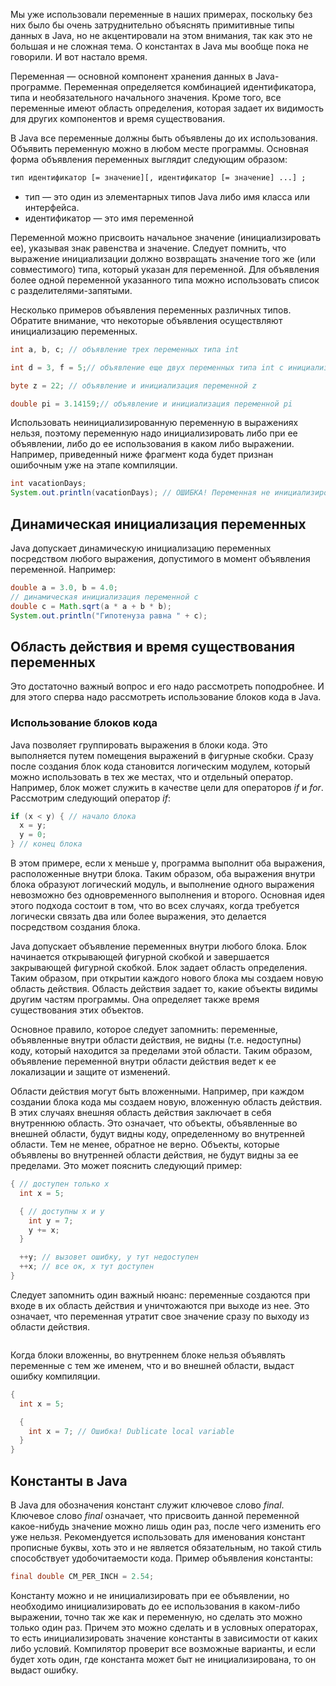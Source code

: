 Мы уже использовали переменные в наших примерах, поскольку без них было бы очень затруднительно объяснять примитивные типы данных в Java, но не акцентировали на этом внимания, так как это не большая и не сложная тема. О константах в Java мы вообще пока не говорили. И вот настало время.

Переменная — основной компонент хранения данных в Java-программе. Переменная определяется комбинацией идентификатора, типа и необязательного начального значения. Кроме того, все переменные имеют область определения, которая задает их видимость для других компонентов и время существования.

В Java все переменные должны быть объявлены до их использования. Объявить переменную можно в любом месте программы. Основная форма объявления переменных выглядит следующим образом:
```txt
тип идентификатор [= значение][, идентификатор [= значение] ...] ;
```
- тип — это один из элементарных типов Java либо имя класса или интерфейса.  
- идентификатор — это имя переменной

Переменной можно присвоить начальное значение (инициализировать ее), указывая знак равенства и значение. Следует помнить, что выражение инициализации должно возвращать значение того же (или совместимого) типа, который указан для переменной. Для объявления более одной переменной указанного типа можно использовать список с разделителями-запятыми.

Несколько примеров объявления переменных различных типов. Обратите внимание, что некоторые объявления осуществляют инициализацию переменных.
```java
int a, b, c; // объявление трех переменных типа int

int d = 3, f = 5;// объявление еще двух переменных типа int с инициализацией

byte z = 22; // объявление и инициализация переменной z

double pi = 3.14159;// объявление и инициализация переменной pi
```
Использовать неинициализированную переменную в выражениях нельзя, поэтому переменную надо инициализировать либо при ее объявлении, либо до ее использования в каком либо выражении. Например, приведенный ниже фрагмент кода будет признан ошибочным уже на этапе компиляции.
```java
int vacationDays;
System.out.println(vacationDays); // ОШИБКА! Переменная не инициализирована
```

## Динамическая инициализация переменных
Java допускает динамическую инициализацию переменных посредством любого выражения, допустимого в момент объявления переменной. Например:
```java
double a = 3.0, b = 4.0;
// динамическая инициализация переменной c
double c = Math.sqrt(a * a + b * b);
System.out.println("Гипотенуза равна " + c);
```

## Область действия и время существования переменных
Это достаточно важный вопрос и его надо рассмотреть поподробнее. И для этого сперва надо рассмотреть использование блоков кода в Java.

### Использование блоков кода

Java позволяет группировать выражения в блоки кода. Это выполняется путем помещения выражений в фигурные скобки. Сразу после создания блок кода становится логическим модулем, который можно использовать в тех же местах, что и отдельный оператор. Например, блок может служить в качестве цели для операторов *if* и *for*. Рассмотрим следующий оператор *if*:
```java
if (x < y) { // начало блока
  x = y;
  y = 0;
} // конец блока
```
В этом примере, если x меньше y, программа выполнит оба выражения, расположенные внутри блока. Таким образом, оба выражения внутри блока образуют логический модуль, и выполнение одного выражения невозможно без одновременного выполнения и второго. Основная идея этого подхода состоит в том, что во всех случаях, когда требуется логически связать два или более выражения, это делается посредством создания блока.

Java допускает объявление переменных внутри любого блока. Блок начинается открывающей фигурной скобкой и завершается закрывающей фигурной скобкой. Блок задает область определения. Таким образом, при открытии каждого нового блока мы создаем новую область действия. Область действия задает то, какие объекты видимы другим частям программы. Она определяет также время существования этих объектов.

Основное правило, которое следует запомнить: переменные, объявленные внутри области действия, не видны (т.е. недоступны) коду, который находится за пределами этой области. Таким образом, объявление переменной внутри области действия ведет к ее локализации и защите от изменений.

Области действия могут быть вложенными. Например, при каждом создании блока кода мы создаем новую, вложенную область действия. В этих случаях внешняя область действия заключает в себя внутреннюю область. Это означает, что объекты, объявленные во внешней области, будут видны коду, определенному во внутренней области. Тем не менее, обратное не верно. Объекты, которые объявлены во внутренней области действия, не будут видны за ее пределами. Это может пояснить следующий пример:
```java
{ // доступен только x
  int x = 5;

  { // доступны x и y
    int y = 7;
    y += x;
  }

  ++y; // вызовет ошибку, y тут недоступен
  ++x; // все ок, x тут доступен
}
```
Следует запомнить один важный нюанс: переменные создаются при входе в их область действия и уничтожаются при выходе из нее. Это означает, что переменная утратит свое значение сразу по выходу из области действия.
```java
```
Когда блоки вложенны, во внутреннем блоке нельзя объявлять переменные с тем же именем, что и во внешней области, выдаст ошибку компиляции.
```java
{
  int x = 5;

  {
    int x = 7; // Ошибка! Dublicate local variable
  }
}
```

## Константы в Java
В Java для обозначения констант служит ключевое слово *final*. Ключевое слово *final* означает, что присвоить данной переменной какое-нибудь значение можно лишь один раз, после чего изменить его уже нельзя. Рекомендуется использовать для именования констант прописные буквы, хоть это и не является обязательным, но такой стиль способствует удобочитаемости кода. Пример объявления константы:
```java
final double CM_PER_INCH = 2.54;
```
Константу можно и не инициализировать при ее объявлении, но необходимо инициализировать до ее использования в каком-либо выражении, точно так же как и переменную, но сделать это можно только один раз. Причем это можно сделать и в условных операторах, то есть инициализировать значение константы в зависимости от каких либо условий. Компилятор проверит все возможные варианты, и если будет хоть один, где константа может быт не инициализирована, то он выдаст ошибку.
